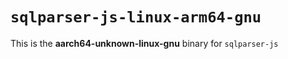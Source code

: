 # `sqlparser-js-linux-arm64-gnu`

This is the **aarch64-unknown-linux-gnu** binary for `sqlparser-js`
